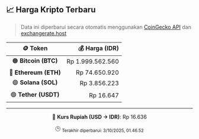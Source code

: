 

<!-- HARGA_KRIPTO -->
## 📈 Harga Kripto Terbaru

> Data ini diperbarui secara otomatis menggunakan [CoinGecko API](https://www.coingecko.com/) dan [exchangerate.host](https://exchangerate.host/)

<div align="center">

| 🪙 Token | 💰 Harga (IDR) |
|:------:|---------------:|
| 🟠 **Bitcoin (BTC)**   | Rp 1.999.562.560 |
| 🔵 **Ethereum (ETH)**  | Rp 74.650.920 |
| 🟣 **Solana (SOL)**    | Rp 3.856.223 |
| 🟢 **Tether (USDT)**   | Rp 16.647 |

---

💱 **Kurs Rupiah (USD → IDR)**: Rp 16.636

🕒 <sub>Terakhir diperbarui: 3/10/2025, 01.46.52</sub>

</div>
<!-- /HARGA_KRIPTO -->